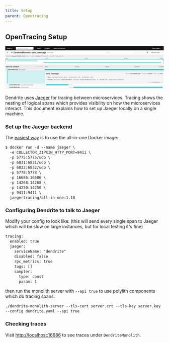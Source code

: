 ```yaml
---
title: Setup
parent: Opentracing
---
```


## OpenTracing Setup

![Trace when sending an event into a room](/docs/tracing/jaeger.png)

Dendrite uses [Jaeger](https://www.jaegertracing.io/) for tracing between microservices.
Tracing shows the nesting of logical spans which provides visibility on how the microservices interact.
This document explains how to set up Jaeger locally on a single machine.

### Set up the Jaeger backend

The [easiest way](https://www.jaegertracing.io/docs/1.18/getting-started/) is to use the all-in-one Docker image:

```
$ docker run -d --name jaeger \
  -e COLLECTOR_ZIPKIN_HTTP_PORT=9411 \
  -p 5775:5775/udp \
  -p 6831:6831/udp \
  -p 6832:6832/udp \
  -p 5778:5778 \
  -p 16686:16686 \
  -p 14268:14268 \
  -p 14250:14250 \
  -p 9411:9411 \
  jaegertracing/all-in-one:1.18
```

### Configuring Dendrite to talk to Jaeger

Modify your config to look like: (this will send every single span to Jaeger which will be slow on large instances, but for local testing it's fine)

```
tracing:
  enabled: true
  jaeger:
    serviceName: "dendrite"
    disabled: false
    rpc_metrics: true
    tags: []
    sampler:
      type: const
      param: 1
```

then run the monolith server with `--api true` to use polylith components which do tracing spans:

```
./dendrite-monolith-server --tls-cert server.crt --tls-key server.key --config dendrite.yaml --api true
```

### Checking traces

Visit <http://localhost:16686> to see traces under `DendriteMonolith`.
